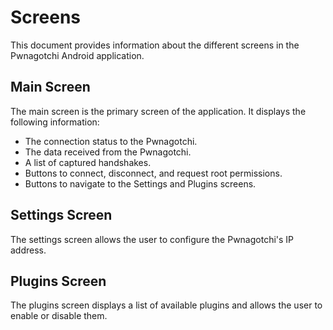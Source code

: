 # Screens

This document provides information about the different screens in the Pwnagotchi Android application.

## Main Screen

The main screen is the primary screen of the application. It displays the following information:

*   The connection status to the Pwnagotchi.
*   The data received from the Pwnagotchi.
*   A list of captured handshakes.
*   Buttons to connect, disconnect, and request root permissions.
*   Buttons to navigate to the Settings and Plugins screens.

## Settings Screen

The settings screen allows the user to configure the Pwnagotchi's IP address.

## Plugins Screen

The plugins screen displays a list of available plugins and allows the user to enable or disable them.
